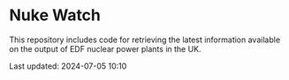 # Nuke Watch

This repository includes code for retrieving the latest information available on the output of EDF nuclear power plants in the UK.

Last updated: 2024-07-05 10:10